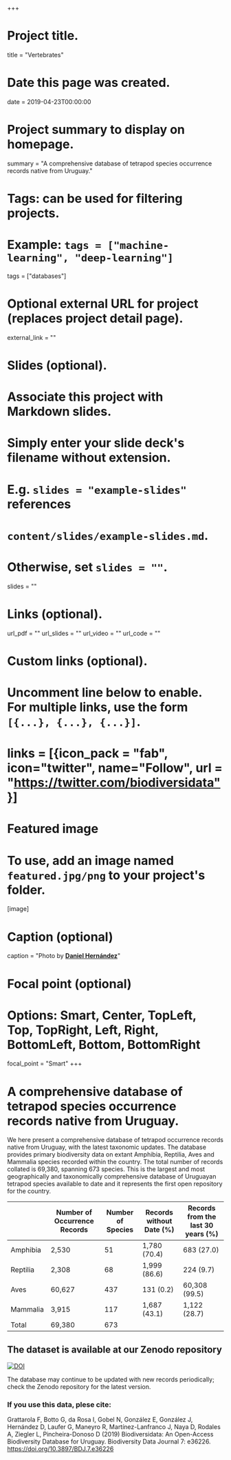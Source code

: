 +++
# Project title.
title = "Vertebrates"

# Date this page was created.
date = 2019-04-23T00:00:00

# Project summary to display on homepage.
summary = "A comprehensive database of tetrapod species occurrence records native from Uruguay."

# Tags: can be used for filtering projects.
# Example: `tags = ["machine-learning", "deep-learning"]`
tags = ["databases"]

# Optional external URL for project (replaces project detail page).
external_link = ""

# Slides (optional).
#   Associate this project with Markdown slides.
#   Simply enter your slide deck's filename without extension.
#   E.g. `slides = "example-slides"` references 
#   `content/slides/example-slides.md`.
#   Otherwise, set `slides = ""`.
slides = ""

# Links (optional).
url_pdf = ""
url_slides = ""
url_video = ""
url_code = ""

# Custom links (optional).
#   Uncomment line below to enable. For multiple links, use the form `[{...}, {...}, {...}]`.
# links = [{icon_pack = "fab", icon="twitter", name="Follow", url = "https://twitter.com/biodiversidata"}]

# Featured image
# To use, add an image named `featured.jpg/png` to your project's folder. 
[image]
  # Caption (optional)
  caption = "Photo by [**Daniel Hernández**](../../authors/danielh/)"
  
  # Focal point (optional)
  # Options: Smart, Center, TopLeft, Top, TopRight, Left, Right, BottomLeft, Bottom, BottomRight
  focal_point = "Smart"
+++

# A comprehensive database of tetrapod species occurrence records native from Uruguay.  

We here present a comprehensive database of tetrapod occurrence records native from Uruguay, with the latest taxonomic updates. The database provides primary biodiversity data on extant Amphibia, Reptilia, Aves and Mammalia species recorded within the country. The total number of records collated is 69,380, spanning 673 species. This is the largest and most geographically and taxonomically comprehensive database of Uruguayan tetrapod species available to date and it represents the first open repository for the country.  


|   | Number of Occurrence Records | Number of Species | Records without Date (%) | Records from the last 30 years (%) |
|----------|------------------------------|-------------------|--------------------------|------------------------------------|
| Amphibia | 2,530 | 51 | 1,780 (70.4) | 683 (27.0) |
| Reptilia | 2,308 | 68 | 1,999 (86.6) | 224 (9.7) |
| Aves | 60,627 | 437 | 131 (0.2) | 60,308 (99.5) |
| Mammalia | 3,915 | 117 | 1,687 (43.1) | 1,122 (28.7) |
| Total | 69,380 | 673 |  |  |

  
  
## The dataset is available at our Zenodo repository 
[![DOI](https://zenodo.org/badge/DOI/10.5281/zenodo.2650169.svg)](https://doi.org/10.5281/zenodo.2650169)

The database may continue to be updated with new records periodically; check the Zenodo repository for the latest version.  


### **If you use this data, plese cite:**
Grattarola F, Botto G, da Rosa I, Gobel N, González E, González J, Hernández D, Laufer G, Maneyro R, Martínez-Lanfranco J, Naya D, Rodales A, Ziegler L, Pincheira-Donoso D (2019) Biodiversidata: An Open-Access Biodiversity Database for Uruguay. Biodiversity Data Journal 7: e36226. https://doi.org/10.3897/BDJ.7.e36226

